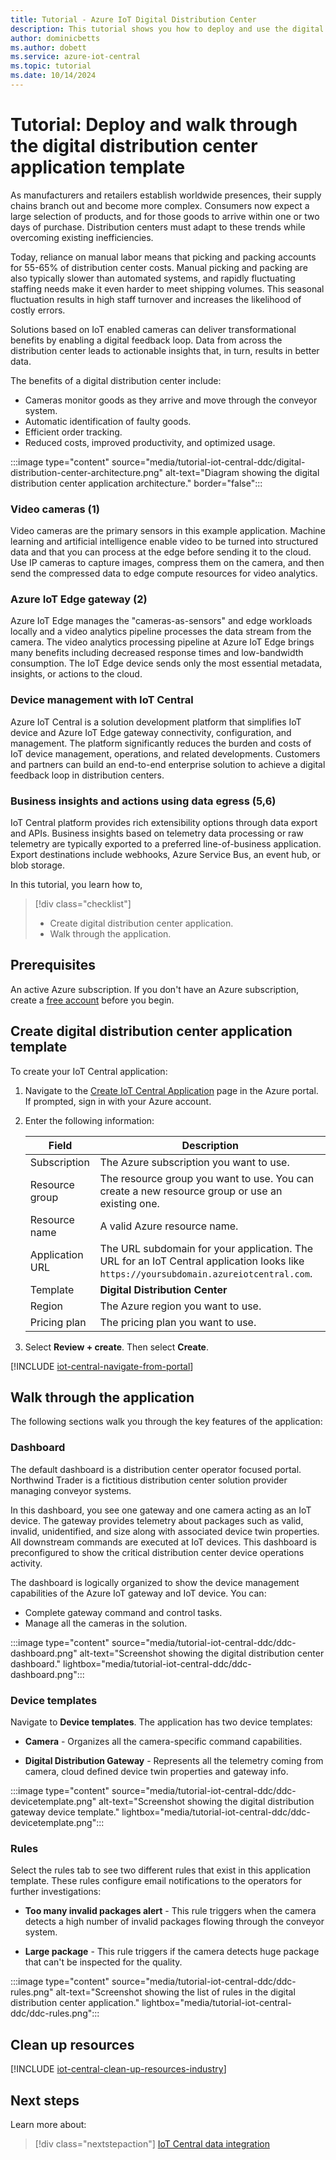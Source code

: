 ```yaml
---
title: Tutorial - Azure IoT Digital Distribution Center
description: This tutorial shows you how to deploy and use the digital distribution center application template for IoT Central
author: dominicbetts
ms.author: dobett
ms.service: azure-iot-central
ms.topic: tutorial
ms.date: 10/14/2024
---
```


# Tutorial: Deploy and walk through the digital distribution center application template

As manufacturers and retailers establish worldwide presences, their supply chains branch out and become more complex. Consumers now expect a large selection of products, and for those goods to arrive within one or two days of purchase. Distribution centers must adapt to these trends while overcoming existing inefficiencies.

Today, reliance on manual labor means that picking and packing accounts for 55-65% of distribution center costs. Manual picking and packing are also typically slower than automated systems, and rapidly fluctuating staffing needs make it even harder to meet shipping volumes. This seasonal fluctuation results in high staff turnover and increases the likelihood of costly errors.

Solutions based on IoT enabled cameras can deliver transformational benefits by enabling a digital feedback loop. Data from across the distribution center leads to actionable insights that, in turn, results in better data.

The benefits of a digital distribution center include:

- Cameras monitor goods as they arrive and move through the conveyor system.
- Automatic identification of faulty goods.
- Efficient order tracking.
- Reduced costs, improved productivity, and optimized usage.

:::image type="content" source="media/tutorial-iot-central-ddc/digital-distribution-center-architecture.png" alt-text="Diagram showing the digital distribution center application architecture." border="false":::

### Video cameras (1)

Video cameras are the primary sensors in this example application. Machine learning and artificial intelligence enable video to be turned into structured data and that you can process at the edge before sending it to the cloud. Use IP cameras to capture images, compress them on the camera, and then send the compressed data to edge compute resources for video analytics.

### Azure IoT Edge gateway (2)

Azure IoT Edge manages the "cameras-as-sensors" and edge workloads locally and a video analytics pipeline processes the data stream from the camera. The video analytics processing pipeline at Azure IoT Edge brings many benefits including decreased response times and low-bandwidth consumption. The IoT Edge device  sends only the most essential metadata, insights, or actions to the cloud.

### Device management with IoT Central

Azure IoT Central is a solution development platform that simplifies IoT device and Azure IoT Edge gateway connectivity, configuration, and management. The platform significantly reduces the burden and costs of IoT device management, operations, and related developments. Customers and partners can build an end-to-end enterprise solution to achieve a digital feedback loop in distribution centers.

### Business insights and actions using data egress (5,6)

IoT Central platform provides rich extensibility options through data export and APIs. Business insights based on telemetry data processing or raw telemetry are typically exported to a preferred line-of-business application. Export destinations include webhooks, Azure Service Bus, an event hub, or blob storage.

In this tutorial, you learn how to,

> [!div class="checklist"]
> * Create digital distribution center application.
> * Walk through the application.

## Prerequisites

An active Azure subscription. If you don't have an Azure subscription, create a [free account](https://azure.microsoft.com/pricing/purchase-options/azure-account?cid=msft_learn) before you begin.

## Create digital distribution center application template

To create your IoT Central application:

1. Navigate to the [Create IoT Central Application](https://portal.azure.com/#create/Microsoft.IoTCentral) page in the Azure portal. If prompted, sign in with your Azure account.

1. Enter the following information:

    | Field | Description |
    | ----- | ----------- |
    | Subscription | The Azure subscription you want to use. |
    | Resource group | The resource group you want to use.  You can create a new resource group or use an existing one. |
    | Resource name | A valid Azure resource name. |
    | Application URL | The URL subdomain for your application. The URL for an IoT Central application looks like `https://yoursubdomain.azureiotcentral.com`. |
    | Template | **Digital Distribution Center** |
    | Region | The Azure region you want to use. |
    | Pricing plan | The pricing plan you want to use. |

1. Select **Review + create**. Then select **Create**.

[!INCLUDE [iot-central-navigate-from-portal](../../../includes/iot-central-navigate-from-portal.md)]

## Walk through the application

The following sections walk you through the key features of the application:

### Dashboard

The default dashboard is a distribution center operator focused portal. Northwind Trader is a fictitious distribution center solution provider managing conveyor systems.

In this dashboard, you see one gateway and one camera acting as an IoT device. The gateway provides telemetry about packages such as valid, invalid, unidentified, and size along with associated device twin properties. All downstream commands are executed at IoT devices. This dashboard is preconfigured to show the critical distribution center device operations activity.

The dashboard is logically organized to show the device management capabilities of the Azure IoT gateway and IoT device. You can:

- Complete gateway command and control tasks.
- Manage all the cameras in the solution.

:::image type="content" source="media/tutorial-iot-central-ddc/ddc-dashboard.png" alt-text="Screenshot showing the digital distribution center dashboard." lightbox="media/tutorial-iot-central-ddc/ddc-dashboard.png":::

### Device templates

Navigate to **Device templates**. The application has two device templates:

- **Camera** - Organizes all the camera-specific command capabilities.

- **Digital Distribution Gateway** - Represents all the telemetry coming from camera, cloud defined device twin properties and gateway info.

:::image type="content" source="media/tutorial-iot-central-ddc/ddc-devicetemplate.png" alt-text="Screenshot showing the digital distribution gateway device template." lightbox="media/tutorial-iot-central-ddc/ddc-devicetemplate.png":::

### Rules

Select the rules tab to see two different rules that exist in this application template. These rules configure email notifications to the operators for further investigations:

- **Too many invalid packages alert** - This rule triggers when the camera detects a high number of invalid packages flowing through the conveyor system.

- **Large package** - This rule triggers if the camera detects huge package that can't be inspected for the quality.

:::image type="content" source="media/tutorial-iot-central-ddc/ddc-rules.png" alt-text="Screenshot showing the list of rules in the digital distribution center application." lightbox="media/tutorial-iot-central-ddc/ddc-rules.png":::

## Clean up resources

[!INCLUDE [iot-central-clean-up-resources-industry](../../../includes/iot-central-clean-up-resources-industry.md)]

## Next steps

Learn more about:

> [!div class="nextstepaction"]
> [IoT Central data integration](../core/overview-iot-central-solution-builder.md)

